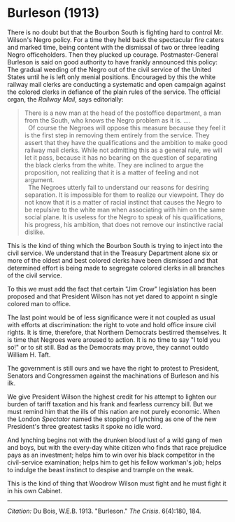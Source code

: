 <!--
title:   Burleson
author:  Du Bois, W.E.B.
journal: The Crisis
year:    1913
volume:  6
issue:   4
pages:   180, 184
-->
# Burleson (1913)

There is no doubt but that the Bourbon South is fighting hard to control Mr. Wilson's Negro policy. For a time they held back the spectacular fire caters and marked time, being content with the dismissal of two or three leading Negro officeholders. Then they plucked up courage. Postmaster-General Burleson is said on good authority to have frankly announced this policy: The gradual weeding of the Negro out of the civil service of the United States until he is left only menial positions. Encouraged by this the white railway mail clerks are conducting a systematic and open campaign against the colored clerks in defiance of the plain rules of the service. The official organ, the *Railway Mail*, says editorially:

> There is a new man at the head of the postoffice department, a man from the South, who knows the Negro problem as it is. ….   
> &nbsp;
> Of course the Negroes will oppose this measure because they feel it is the first step in removing them entirely from the service. They assert that they have the qualifications and the ambition to make good railway mail clerks. While not admitting this as a general rule, we will let it pass, because it has no bearing on the question of separating the black clerks from the white. They are inclined to argue the proposition, not realizing that it is a matter of feeling and not argument.    
> &nbsp;
> The Negroes utterly fail to understand our reasons for desiring separation. It is impossible for them to realize our viewpoint. They do not know that it is a matter of racial instinct that causes the Negro to be repulsive to the white man when associating with him on the same social plane. It is useless for the Negro to speak of his qualifications, his progress, his ambition, that does not remove our instinctive racial dislike.

This is the kind of thing which the Bourbon South is trying to inject into the civil service. We understand that in the Treasury Department alone six or more of the oldest and best colored clerks have been dismissed and that determined effort is being made to segregate colored clerks in all branches of the civil service.

To this we must add the fact that certain "Jim Crow" legislation has been proposed and that President Wilson has not yet dared to appoint n single colored man to office.

The last point would be of less significance were it not coupled as usual with efforts at discrimination: the right to vote and hold office insure civil rights.	It is time, therefore, that
Northern Democrats bestirred themselves. It is time that Negroes were aroused to action. It is no time to say "I told you so!" or to sit still. Bad as the Democrats may prove, they cannot outdo William H. Taft.

The government is still ours and we have the right to protest to President, Senators and Congressmen against the machinations of Burleson and his ilk.

We give President Wilson the highest credit for his attempt to lighten our burden of tariff taxation and his frank and fearless currency bill. But we must remind him that the ills of this nation are not purely economic. When the London *Spectator* named the stopping of lynching as one of the new President's three greatest tasks it spoke no idle word.

And lynching begins not with the drunken blood lust of a wild gang of men and boys, but with the every-day white citizen who finds that race prejudice pays as an investment; helps him to win over his black competitor in the civil-service examination; helps him to get his fellow workman's job; helps to indulge the beast instinct to despise and trample on the weak.

This is the kind of thing that Woodrow Wilson must fight and he must fight it in his own Cabinet.

______________
*Citation:* Du Bois, W.E.B. 1913. "Burleson." *The Crisis*. 6(4):180, 184.